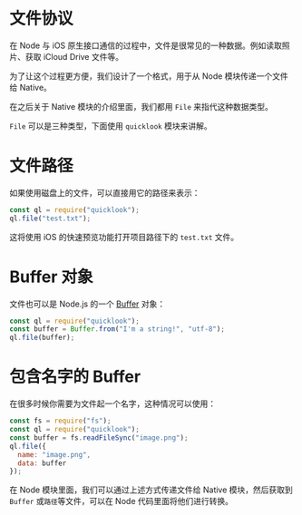 # 文件协议

在 Node 与 iOS 原生接口通信的过程中，文件是很常见的一种数据。例如读取照片、获取 iCloud Drive 文件等。

为了让这个过程更方便，我们设计了一个格式，用于从 Node 模块传递一个文件给 Native。

在之后关于 Native 模块的介绍里面，我们都用 `File` 来指代这种数据类型。

`File` 可以是三种类型，下面使用 `quicklook` 模块来讲解。

# 文件路径

如果使用磁盘上的文件，可以直接用它的路径来表示：

```js
const ql = require("quicklook");
ql.file("test.txt");
```

这将使用 iOS 的快速预览功能打开项目路径下的 `test.txt` 文件。

# Buffer 对象

文件也可以是 Node.js 的一个 [Buffer](https://nodejs.org/api/buffer.html) 对象：

```js
const ql = require("quicklook");
const buffer = Buffer.from("I'm a string!", "utf-8");
ql.file(buffer);
```

# 包含名字的 Buffer

在很多时候你需要为文件起一个名字，这种情况可以使用：

```js
const fs = require("fs");
const ql = require("quicklook");
const buffer = fs.readFileSync("image.png");
ql.file({
  name: "image.png",
  data: buffer
});
```

在 Node 模块里面，我们可以通过上述方式传递文件给 Native 模块，然后获取到 `Buffer` 或`路径`等文件，可以在 Node 代码里面将他们进行转换。